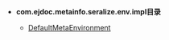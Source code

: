 





- **com.ejdoc.metainfo.seralize.env.impl目录**

	- [DefaultMetaEnvironment](metaInfoSeralize/com/ejdoc/metainfo/seralize/env/impl/DefaultMetaEnvironment.md)

